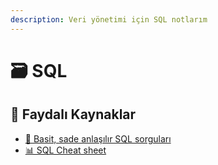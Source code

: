 ```yaml
---
description: Veri yönetimi için SQL notlarım
---
```


# 🗃️ SQL

## 🔗 Faydalı Kaynaklar

* [📃 Basit, sade anlaşılır SQL sorguları](https://lnkd.in/eThJdpr)
* [📊 SQL Cheat sheet](https://docs.google.com/spreadsheets/d/1_HkCVTOpkaDPzg4dmFLJRYQhODKiVBRdX7F3GUI6O3s/edit#gid=0)



